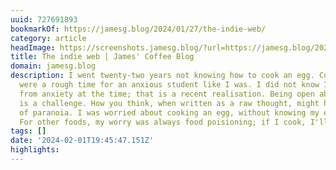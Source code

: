 ```yaml
---
uuid: 727691893
bookmarkOf: https://jamesg.blog/2024/01/27/the-indie-web/
category: article
headImage: https://screenshots.jamesg.blog/?url=https://jamesg.blog/2024/01/27/the-indie-web/
title: The indie web | James' Coffee Blog
domain: jamesg.blog
description: I went twenty-two years not knowing how to cook an egg. Cooking classes
  were a rough time for an anxious student like I was. I did not know I was suffering
  from anxiety at the time; that is a recent realisation. Being open about anxiety
  is a challenge. How you think, when written as a raw thought, might have undertones
  of paranoia. I was worried about cooking an egg, without knowing my exact worries.
  For other foods, my worry was always food poisioning; if I cook, I'll get ill.
tags: []
date: '2024-02-01T19:45:47.151Z'
highlights:
---
```




